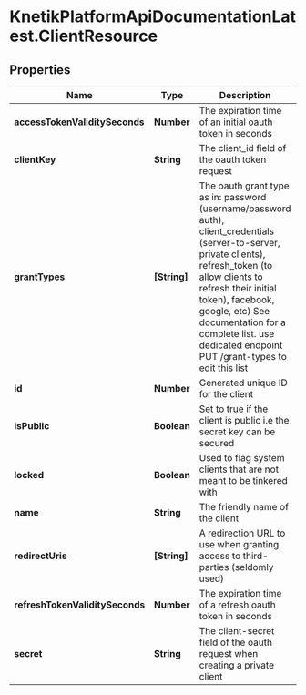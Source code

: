 # KnetikPlatformApiDocumentationLatest.ClientResource

## Properties
Name | Type | Description | Notes
------------ | ------------- | ------------- | -------------
**accessTokenValiditySeconds** | **Number** | The expiration time of an initial oauth token in seconds | [optional] 
**clientKey** | **String** | The client_id field of the oauth token request | 
**grantTypes** | **[String]** | The oauth grant type as in: password (username/password auth), client_credentials (server-to-server, private clients), refresh_token (to allow clients to refresh their initial token), facebook, google, etc) See documentation for a complete list. use dedicated endpoint PUT /grant-types to edit this list | [optional] 
**id** | **Number** | Generated unique ID for the client | [optional] 
**isPublic** | **Boolean** | Set to true if the client is public i.e the secret key can be secured | [optional] 
**locked** | **Boolean** | Used to flag system clients that are not meant to be tinkered with | [optional] 
**name** | **String** | The friendly name of the client | 
**redirectUris** | **[String]** | A redirection URL to use when granting access to third-parties (seldomly used) | [optional] 
**refreshTokenValiditySeconds** | **Number** | The expiration time of a refresh oauth token in seconds | [optional] 
**secret** | **String** | The client-secret field of the oauth request when creating a private client | 


